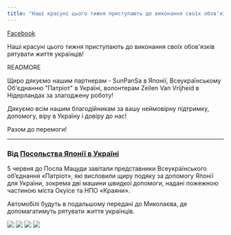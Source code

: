 ```yaml
---
title: "Наші красуні цього тижня приступають до виконання своїх обов'язків"
---
```


[Facebook](https://www.facebook.com/ukrainians.japan/posts/pfbid02bfwb74Lqfo6RJc8RqFxKqZn5MMFadRbqsJUB4m6Jz98SM9n5uUEbMRSunwbn3Aizl)

Наші красуні цього тижня приступають до виконання своїх обов'язків рятувати життя українців! 

READMORE

Щиро дякуємо нашим партнерам - SunPanSa в Японії, Всеукраїнському Об'єднанню "Патріот" в Україні, волонтерам  Zeilen Van Vrijheid в Нідерландах за злагоджену роботу! 

Дякуємо всім нашим благодійникам за вашу неймовірну підтримку, допомогу,  віру в Україну і довіру до нас!

Разом до перемоги!

---

### Від [Посольства Японії в Україні](https://www.facebook.com/embassyofjapaninukraine/posts/pfbid02nEHNVR9B39SvB2chpK6RyhVCB3yGcDKYWkw2i4QKULhrReurG1uxqi11ZBnATWZ8l)
 
5 червня до Посла Мацуди завітали представники Всеукраїнського об’єднання «Патріот», які висловили щиру подяку за допомогу Японії для України, зокрема дві машини швидкої допомоги, надані пожежною частиною міста Окуісе та НПО «Краяни».

Автомобілі будуть в подальшому передані до Миколаєва, де допомагатимуть рятувати життя українців. 

![](news/2023-06-08-ambulance/photo1.jpg)
![](news/2023-06-08-ambulance/photo2.jpg)
![](news/2023-06-08-ambulance/photo3.jpg)
![](news/2023-06-08-ambulance/photo4.jpg)
